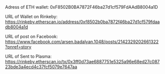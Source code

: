 Adress of ETH wallet:
0xF8502B0BA7872F46ba27d1cf579FdAAdB8004a1D

URL of Wallet on Rinkeby:
https://rinkeby.etherscan.io/address/0xf8502b0ba7872f46ba27d1cf579fdaadb8004a1d

URL of post on Facebook:
https://www.facebook.com/arsen.badalyan.1048/posts/2142329202661322?pnref=story

URL of Sent to Plasma:
https://rinkeby.etherscan.io/tx/0x3ff0d73ae6887751e5325a96e68ed27c08723bde3a4ecd4c37fcf5079e7647aa
